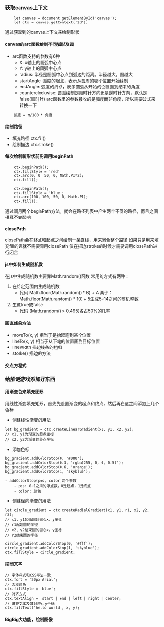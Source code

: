 ### 获取canvas上下文
```
    let canvas = document.getElementById('canvas');
    let ctx = canvas.getContext('2d');
```
通过获取到的canvas上下文来绘制形状
#### canvas的arc函数绘制不同弧形及圆
- arc函数支持的参数有6种
    - X: x轴上的圆弧中心点
    - Y: y轴上的圆弧中心点
    - radius: 半径是圆弧中心点到弧边的距离。半径越大，圆越大
    - startAngle: 弧度的起点，表示从圆周的哪个位置开始绘制
    - endAngle: 弧度的终点，表示圆弧从开始的位置画到结束的角度
    - counterclockwise: 圆弧绘制是顺时针方向还是逆时针方向，默认是false(顺时针)
arc函数里的参数接收的是弧度而非角度，所以需要公式来转换一下
```
    弧度 = π/180 * 角度
```
#### 绘制路径
- 填充路径  ctx.fill()
- 绘制描边  ctx.stroke()

#### 每次绘制新形状前先调用beginPath
```
    ctx.beginPath();
    ctx.fillStyle = 'red';
    ctx.arc(0, 0, 50, 0, Math.PI*2);
    ctx.fill();

    ctx.beginPath();
    ctx.fillStyle = 'blue';
    ctx.arc(100, 100, 50, 0, Math.PI);
    ctx.fill();
```
通过调用两个beginPath方法，就会在路径列表中产生两个不同的路径，而且之间相互不会影响

#### closePath
closePath会在终点和起点之间绘制一条直线，用来闭合整个路径
如果只是用来填充fill的话就不需要调用closePath
仅在描边stroke的时候才需要调用closePath进行闭合

#### js中如何生成随机数
在js中生成随机数主要靠Math.random()函数
常用的方式有两种：
1. 在给定范围内生成随机数
    - 代码
        Math.floor(Math.random() * B) + A
        栗子： Math.floor(Math.random() * 10) + 5生成5~14之间的随机整数
2. 生成true或false
    - 代码
        (Math.random() > 0.495)各占50%的几率
#### 画直线的方法
- moveTo(x, y)
相当于是抬起笔到某个位置
- lineTo(x, y)
相当于从下笔的位置画到目标位置
- lineWidth
描边线条的粗细
- storke()
描边的方法

#### 交点方程式


### 给解谜游戏添加好东西
#### 用渐变色来填充图形
用线性渐变填充矩形，首先先设置渐变的起点和终点，然后再在这之间添加上几个色标
- 创建线性渐变的用法
```
let bg_gradient = ctx.createLinearGradient(x1, y1, x2, y2);
// x1, y1为渐变的起点坐标
// x2, y2为渐变的终点坐标
```
- 添加色标
```
bg_gradient.addColorStop(0, '#000');
bg_gradient.addColorStop(0.3, 'rgba(255, 0, 0, 0.5)');
bg_gradient.addColorStop(0.6, 'orange');
bg_gradient.addColorStop(1, 'skyblue');
```
    - addColorStop(pos, color)两个参数
        - pos: 0~1之间的浮点数，0是起点，1是终点
        - color: 颜色
- 创建径向渐变的用法
```
let circle_gradient = ctx.createRadialGradient(x1, y1, r1, x2, y2, r2);
// x1, y1起始圆的圆心x，y坐标
// r1起始圆的半径
// x2, y2结束圆的圆心x，y坐标
// r2结束圆的半径

circle_gradient.addColorStop(0, '#fff');
circle_gradient.addColorStop(1, 'skyblue');
ctx.fillStyle = circle_gradient;
```

#### 绘制文本
```
// 字体样式和CSS写法一致
ctx.font = '20px Arial';
// 文本颜色
ctx.fillStyle = 'blue';
// 对齐方式
ctx.textAlign = 'start | end | left | right | center;
// 填充文本及其对应x,y坐标   
ctx.fillText('hello world', x, y);
```

#### BigBig大功能，绘制图像
